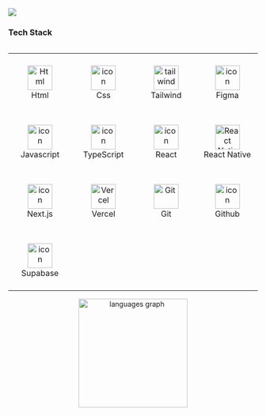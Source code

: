 <img src="https://github.com/user-attachments/assets/52fa99de-d1e3-43a6-b317-410996fa8040" />





<h3 align="left">Tech Stack</h1>

<table align="left">
  <tr>
     <td align="center" width="120" height = "120">
      <img src="https://skillicons.dev/icons?i=html" width="50" height="50" alt="Html" />
      <br>Html
    </td>
    <td align="center" width="120" height = "120">
      <img src="https://skillicons.dev/icons?i=css" alt="icon" width="50" height="50" />
      <br>Css
    </td>     
    <td align="center" width="120" height = "120">
      <img src="https://skillicons.dev/icons?i=tailwind" width="50" height="50" alt="tailwind" />
      <br>Tailwind
    </td>
    <td align="center" width="120" height = "120">
      <img src="https://skillicons.dev/icons?i=figma" alt="icon" width="50" height="50" />
      <br>Figma
    </td>   
  </tr>
  <tr>
    <td align="center" width="120" height = "120">
      <img src="https://skillicons.dev/icons?i=javascript" alt="icon" width="50" height="50" />
      <br>Javascript
    </td>
    <td align="center" width="120" height = "120">
      <img src="https://techstack-generator.vercel.app/ts-icon.svg" alt="icon" width="50" height="50" />
      <br>TypeScript
    </td>
    <td align="center" width="120" height = "120">
      <img src="https://techstack-generator.vercel.app/react-icon.svg" alt="icon" width="50" height="50" />
      <br>React
    </td>
    <td align="center" width="120" height = "120">
      <img src="https://reactnative.dev/img/header_logo.svg" width="50" height="50" alt="React Native" />
      <br>React Native
    </td>
  </tr>  
  <tr>    
    <td align="center" width="120" height = "120">
      <img src="https://skillicons.dev/icons?i=nextjs" alt="icon" width="50" height="50" />
      <br>Next.js
    </td>
    <td align="center" width="120" height = "120">
      <img src="https://skillicons.dev/icons?i=vercel" width="50" height="50" alt="Vercel" />
      <br>Vercel
    </td>
    <td align="center" width="120" height = "120">
      <img src="https://user-images.githubusercontent.com/25181517/192108372-f71d70ac-7ae6-4c0d-8395-51d8870c2ef0.png" width="50" height="50" alt="Git" />
      <br>Git
    </td>
    <td align="center" width="120" height = "120">
      <img src="https://techstack-generator.vercel.app/github-icon.svg" alt="icon" width="50" height="50" />
      <br>Github
    </td>
  </tr>
  <tr>
     <td align="center" width="120" height = "120">
      <img src="https://skillicons.dev/icons?i=supabase" alt="icon" width="50" height="50" />
      <br>Supabase
    </td>
    <td align="center" width="120" height = "120">
    </td>
    <td align="center" width="120" height = "120">
    </td>
    <td align="center" width="120" height = "120">
    </td>
  </tr>
</table>

<div align="center">
  <img src="https://github-readme-stats.vercel.app/api/top-langs?username=suhyun5252&locale=en&hide_title=false&layout=compact&card_width=380&langs_count=5&theme=dracula&hide_border=false" height="220" alt="languages graph" style="vertical-align: middle;" />
  
</div>

